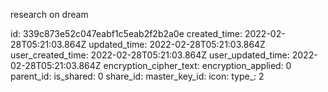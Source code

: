 research on dream

id: 339c873e52c047eabf1c5eab2f2b2a0e
created_time: 2022-02-28T05:21:03.864Z
updated_time: 2022-02-28T05:21:03.864Z
user_created_time: 2022-02-28T05:21:03.864Z
user_updated_time: 2022-02-28T05:21:03.864Z
encryption_cipher_text: 
encryption_applied: 0
parent_id: 
is_shared: 0
share_id: 
master_key_id: 
icon: 
type_: 2